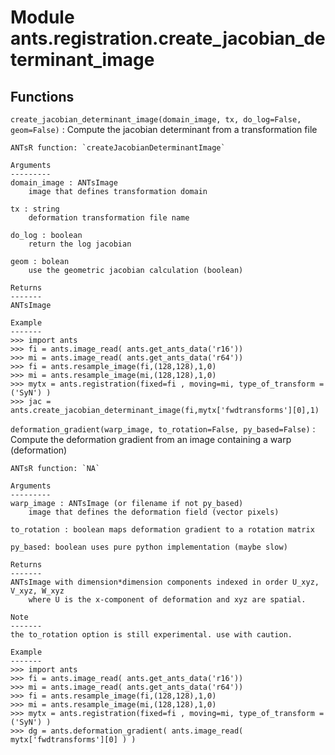 Module ants.registration.create_jacobian_determinant_image
==========================================================

Functions
---------

    
`create_jacobian_determinant_image(domain_image, tx, do_log=False, geom=False)`
:   Compute the jacobian determinant from a transformation file
    
    ANTsR function: `createJacobianDeterminantImage`
    
    Arguments
    ---------
    domain_image : ANTsImage
        image that defines transformation domain
    
    tx : string
        deformation transformation file name
    
    do_log : boolean
        return the log jacobian
    
    geom : bolean
        use the geometric jacobian calculation (boolean)
    
    Returns
    -------
    ANTsImage
    
    Example
    -------
    >>> import ants
    >>> fi = ants.image_read( ants.get_ants_data('r16'))
    >>> mi = ants.image_read( ants.get_ants_data('r64'))
    >>> fi = ants.resample_image(fi,(128,128),1,0)
    >>> mi = ants.resample_image(mi,(128,128),1,0)
    >>> mytx = ants.registration(fixed=fi , moving=mi, type_of_transform = ('SyN') )
    >>> jac = ants.create_jacobian_determinant_image(fi,mytx['fwdtransforms'][0],1)

    
`deformation_gradient(warp_image, to_rotation=False, py_based=False)`
:   Compute the deformation gradient from an image containing a warp (deformation)
    
    ANTsR function: `NA`
    
    Arguments
    ---------
    warp_image : ANTsImage (or filename if not py_based)
        image that defines the deformation field (vector pixels)
    
    to_rotation : boolean maps deformation gradient to a rotation matrix
    
    py_based: boolean uses pure python implementation (maybe slow)
    
    Returns
    -------
    ANTsImage with dimension*dimension components indexed in order U_xyz, V_xyz, W_xyz 
        where U is the x-component of deformation and xyz are spatial.
    
    Note
    -------
    the to_rotation option is still experimental. use with caution.
    
    Example
    -------
    >>> import ants
    >>> fi = ants.image_read( ants.get_ants_data('r16'))
    >>> mi = ants.image_read( ants.get_ants_data('r64'))
    >>> fi = ants.resample_image(fi,(128,128),1,0)
    >>> mi = ants.resample_image(mi,(128,128),1,0)
    >>> mytx = ants.registration(fixed=fi , moving=mi, type_of_transform = ('SyN') )
    >>> dg = ants.deformation_gradient( ants.image_read( mytx['fwdtransforms'][0] ) )